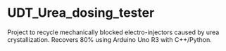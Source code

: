 # UDT_Urea_dosing_tester
Project to recycle mechanically blocked electro-injectors caused by urea crystallization. Recovers 80% using Arduino Uno R3 with C++/Python.

